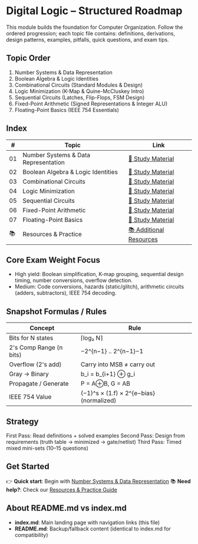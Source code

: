 # Digital Logic – Structured Roadmap

This module builds the foundation for Computer Organization. Follow the ordered progression; each topic file contains: definitions, derivations, design patterns, examples, pitfalls, quick questions, and exam tips.

## Topic Order
1. Number Systems & Data Representation
2. Boolean Algebra & Logic Identities
3. Combinational Circuits (Standard Modules & Design)
4. Logic Minimization (K-Map & Quine-McCluskey Intro)
5. Sequential Circuits (Latches, Flip-Flops, FSM Design)
6. Fixed-Point Arithmetic (Signed Representations & Integer ALU)
7. Floating-Point Basics (IEEE 754 Essentials)

## Index
| # | Topic | Link |
|---|-------|------|
|01| Number Systems & Data Representation | [📖 Study Material](01_number_systems) |
|02| Boolean Algebra & Logic Identities | [📖 Study Material](02_boolean_algebra) |
|03| Combinational Circuits | [📖 Study Material](03_combinational_circuits) |
|04| Logic Minimization | [📖 Study Material](04_logic_minimization) |
|05| Sequential Circuits | [📖 Study Material](05_sequential_circuits) |
|06| Fixed-Point Arithmetic | [📖 Study Material](06_fixed_point_arithmetic) |
|07| Floating-Point Basics | [📖 Study Material](07_floating_point_basics) |
|📚| Resources & Practice | [📚 Additional Resources](RESOURCES) |

## Core Exam Weight Focus
- High yield: Boolean simplification, K-map grouping, sequential design timing, number conversions, overflow detection.
- Medium: Code conversions, hazards (static/glitch), arithmetic circuits (adders, subtractors), IEEE 754 decoding.

## Snapshot Formulas / Rules
| Concept | Rule |
|---------|------|
| Bits for N states | ⌈log₂ N⌉ |
| 2's Comp Range (n bits) | −2^{n−1} .. 2^{n−1}−1 |
| Overflow (2's add) | Carry into MSB ≠ carry out |
| Gray -> Binary | b_i = b_{i+1} ⊕ g_i |
| Propagate / Generate | P = A⊕B, G = AB |
| IEEE 754 Value | (−1)^s × (1.f) × 2^{e−bias} (normalized) |

## Strategy
First Pass: Read definitions + solved examples
Second Pass: Design from requirements (truth table → minimized → gate/netlist)
Third Pass: Timed mixed mini-sets (10–15 questions)

## Get Started
👉 **Quick start**: Begin with [Number Systems & Data Representation](01_number_systems)
📚 **Need help?**: Check our [Resources & Practice Guide](RESOURCES)

## About README.md vs index.md
- **index.md**: Main landing page with navigation links (this file)
- **README.md**: Backup/fallback content (identical to index.md for compatibility)
